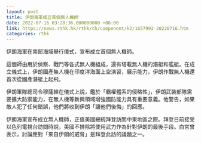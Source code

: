 ```yaml
---
layout: post
title: 伊朗海軍成立首個無人機師
date: 2022-07-16 03:28:36.000000000 +08:00
link: https://news.rthk.hk/rthk/ch/component/k2/1657993-20220716.htm
categories: rthk
---
```


伊朗海軍在南部海域舉行儀式，宣布成立首個無人機師。

這個師由用於偵察、戰鬥等各式無人機組成，還有塔載無人機的潛艇和艦艇。在成立儀式上，伊朗國產無人機在印度洋海面上空演習，展示能力，伊朗作戰無人機還首次從國產潛艇上起飛。

伊朗軍隊總司令穆薩維在儀式上說，鑑於「霸權體系的侵略性」，伊朗武裝部隊需要擴大防禦能力，在無人機等新興領域增強國防能力具有重要意義。他警告，如果敵人犯了任何錯誤，他們將收到伊朗「讓他們後悔」的回應。

伊朗海軍宣布成立無人機師，正值美國總統拜登訪問中東地區之際。拜登日前接受以色列電視台訪問時說，美國不排除將使用武力作為針對伊朗的最後手段。白宮曾表示，討論應對「來自伊朗的威脅」是拜登此訪的議題之一。

